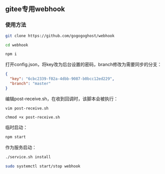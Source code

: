 ## gitee专用webhook

### 使用方法

```bash
git clone https://github.com/gogogoghost/webhook

cd webhook

npm i
```

打开config.json，将key改为后台设置的密码，branch修改为需要同步的分支：

```json
{
  "key": "6cbc2339-f02a-4dbb-9087-b0bcc12ed229",
  "branch": "master"
}
```

编辑post-receive.sh，在收到回调时，该脚本会被执行：

```
vim post-receive.sh

chmod +x post-receive.sh
```

临时启动：

```bash
npm start
```

作为服务启动：
```bash
./service.sh install

sudo systemctl start/stop webhook
```
